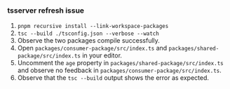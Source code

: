 ### tsserver refresh issue

1. `pnpm recursive install --link-workspace-packages`
2. `tsc --build ./tsconfig.json --verbose --watch`
3. Observe the two packages compile successfully.
4. Open `packages/consumer-package/src/index.ts` and `packages/shared-package/src/index.ts` in your editor.
5. Uncomment the `age` property in `packages/shared-package/src/index.ts` and observe no feedback in `packages/consumer-package/src/index.ts`.
6. Observe that the `tsc --build` output shows the error as expected.
